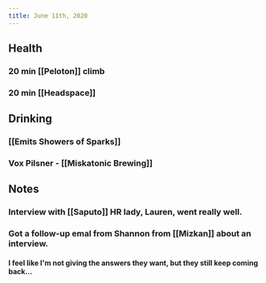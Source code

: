 ```yaml
---
title: June 11th, 2020
---
```


## Health
### 20 min [[Peloton]] climb

### 20 min [[Headspace]]

## Drinking
### [[Emits Showers of Sparks]]

### Vox Pilsner - [[Miskatonic Brewing]]

## Notes
### Interview with [[Saputo]] HR lady, Lauren, went really well.

### Got a follow-up emal from Shannon from [[Mizkan]] about an interview.
#### I feel like I'm not giving the answers they want, but they still keep coming back...
